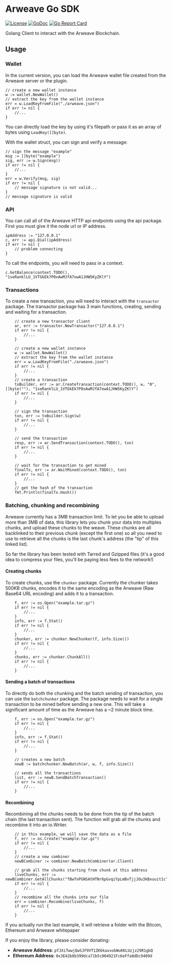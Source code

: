 # Arweave Go SDK


[![License](http://img.shields.io/badge/license-MIT-blue.svg)](https://github.com/JFJun/arweave-go/blob/master/LICENSE.md)
[![GoDoc](https://godoc.org/github.com/golang/gddo?status.svg)](https://godoc.org/github.com/JFJun/arweave-go)
[![Go Report Card](https://goreportcard.com/badge/github.com/JFJun/arweave-go)](https://goreportcard.com/report/github.com/JFJun/arweave-go)

Golang Client to interact with the Arweave Blockchain.

## Usage

### Wallet

In the current version, you can load the Arweave wallet file created from the Arweave server or the plugin.

```golang
// create a new wallet instance
w := wallet.NewWallet()
// extract the key from the wallet instance
err = w.LoadKeyFromFile("./arweave.json")
if err != nil {
	//...
}
```

You can directly load the key by using it's filepath or pass it as an array of bytes using `LoadKey([]byte)`.

With the wallet struct, you can sign and verify a message:

```golang
// sign the message "example"
msg := []byte("example")
sig, err := w.Sign(msg))
if err != nil {
	//...
}
err = w.Verify(msg, sig)
if err != nil {
	// message signature is not valid...
}
// message signature is valid
```

### API

You can call all of the Arweave HTTP api endpoints using the api package. First you must give it the node url or IP address.

```golang
ipAddress := "127.0.0.1"
c, err := api.Dial(ipAddress)
if err != nil {
	// problem connecting
}
```

To call the endpoints, you will need to pass in a context.

```golang
c.GetBalance(context.TODO(), "1seRanklLU_1VTGkEk7P0xAwMJfA7owA1JHW5KyZKlY")
```

### Transactions

To create a new transaction, you will need to interact with the `transactor` package. The transactor package has 3 main functions, creating, sending and waiting for a transaction.

```golang
	// create a new transactor client
	ar, err := transactor.NewTransactor("127.0.0.1")
	if err != nil {
		//...
	}

	// create a new wallet instance
	w := wallet.NewWallet()
	// extract the key from the wallet instance
	err = w.LoadKeyFromFile("./arweave.json")
	if err != nil {
		//...
	}
	// create a transaction
	txBuilder, err := ar.CreateTransaction(context.TODO(), w, "0", []byte(""), "1seRanklLU_1VTGkEk7P0xAwMJfA7owA1JHW5KyZKlY")
	if err != nil {
		//...
	}
	
	// sign the transaction
	txn, err := txBuilder.Sign(w)
	if err != nil {
		//...
	}

	// send the transaction
	resp, err := ar.SendTransaction(context.TODO(), txn)
	if err != nil {
		//...
	}

	// wait for the transaction to get mined
	finalTx, err := ar.WaitMined(context.TODO(), txn)
	if err != nil {
		//...
	}
	// get the hash of the transaction
	fmt.Println(finalTx.Hash())
```

### Batching, chunking and recombining

Arweave currently has a 3MB transaction limit. To let you be able to upload more than 3MB of data, this library lets you chunk your data into multiples chunks, and upload these chunks to the weave. These chunks are all backlinked to their previous chunk (except the first one) so all you need to use to retrieve all the chunks is the last chunk's address (the "tip" of this linked list).

So far the library has been tested with Tarred and Gzipped files (it's a good idea to compress your files, you'll be paying less fees to the network!)

#### Creating chunks

To create chunks, use the `chunker` package. Currently the chunker takes 500KB chunks, encodes it to the same encoding as the Arweave (Raw Base64 URL encoding) and adds it to a transaction.

```golang
	f, err := os.Open("example.tar.gz")
	if err != nil {
		//...
	}
	info, err := f.Stat()
	if err != nil {
		//...
	}
	chunker, err := chunker.NewChunker(f, info.Size())
	if err != nil {
		//...
	}
	chunks, err := chunker.ChunkAll()
	if err != nil {
		//...
	}
```

#### Sending a batch of transactions

To directly do both the chunking and the batch sending of transaction, you can use the `batchchunker` package. The package needs to wait for a single transaction to be mined  before sending a new one. This will take a significant amount of time as the Arweave has a ~2 minute block time.

```golang
	f, err := os.Open("example.tar.gz")
	if err != nil {
		//...
	}
	info, err := f.Stat()
	if err != nil {
		//...
	}

	// creates a new batch
	newB := batchchunker.NewBatch(ar, w, f, info.Size())

	// sends all the transactions
	list, err := newB.SendBatchTransaction()
	if err != nil {
		//...
	}
```

#### Recombining

Recombining all the chunks needs to be done from the tip of the batch chain (the last transaction sent). The function will grab all the chunks and recombine it into an io.Writer.

```golang
	// in this example, we will save the data as a file
	f, err := os.Create("example.tar.gz")
	if err != nil {
		//...
	}
	// create a new combiner
	newBCombiner := combiner.NewBatchCombiner(ar.Client)

	// grab all the chunks starting from chunk at this address
	liveChunks, err := newBCombiner.GetAllChunks("fBwTnPGNSAtHTNr6pGvqiYpLmBvTjjJOu3kBxuuit1c")
	if err != nil {
		//...
	}
	// recombine all the chunks into our file
	err = combiner.Recombine(liveChunks, f)
	if err != nil {
		//...
	}
```

If you actually run the last example, it will retrieve a folder with the Bitcoin, Ethereum and Arweave whitepaper


If you enjoy the library, please consider donating:

- **Arweave Address**: `pfJXiTwwjQwSJF9VT1ZK6kauvobWuKKLUzjz29R1gbQ`
- **Ethereum Address**: `0x3E42b8b399dca71b5c004921Fc6eFfa8dDc9409d`